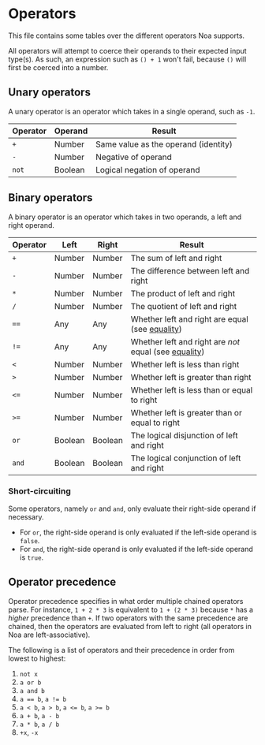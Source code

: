 # Operators

This file contains some tables over the different operators Noa supports.

All operators will attempt to coerce their operands to their expected input type(s). As such, an expression such as `() + 1` won't fail, because `()` will first be coerced into a number.

## Unary operators

A unary operator is an operator which takes in a single operand, such as `-1`.

Operator | Operand | Result                               |
---------|---------|--------------------------------------|
`+`      | Number  | Same value as the operand (identity) |
`-`      | Number  | Negative of operand                  |
`not`    | Boolean | Logical negation of operand          |

## Binary operators

A binary operator is an operator which takes in two operands, a left and right operand.

Operator | Left    | Right   | Result                                                                 |
---------|---------|---------|------------------------------------------------------------------------|
`+`      | Number  | Number  | The sum of left and right                                              |
`-`      | Number  | Number  | The difference between left and right                                  |
`*`      | Number  | Number  | The product of left and right                                          |
`/`      | Number  | Number  | The quotient of left and right                                         |
`==`     | Any     | Any     | Whether left and right are equal (see [equality](./equality.md))       |
`!=`     | Any     | Any     | Whether left and right are *not* equal (see [equality](./equality.md)) |
`<`      | Number  | Number  | Whether left is less than right                                        |
`>`      | Number  | Number  | Whether left is greater than right                                     |
`<=`     | Number  | Number  | Whether left is less than or equal to right                            |
`>=`     | Number  | Number  | Whether left is greater than or equal to right                         |
`or`     | Boolean | Boolean | The logical disjunction of left and right                              |
`and`    | Boolean | Boolean | The logical conjunction of left and right                              |

### Short-circuiting

Some operators, namely `or` and `and`, only evaluate their right-side operand if necessary.

- For `or`, the right-side operand is only evaluated if the left-side operand is `false`.
- For `and`, the right-side operand is only evaluated if the left-side operand is `true`.

## Operator precedence

Operator precedence specifies in what order multiple chained operators parse. For instance, `1 + 2 * 3` is equivalent to `1 + (2 * 3)` because `*` has a *higher* precedence than `+`. If two operators with the same precedence are chained, then the operators are evaluated from left to right (all operators in Noa are left-associative).

The following is a list of operators and their precedence in order from lowest to highest:

1. `not x`
2. `a or b`
3. `a and b`
4. `a == b`, `a != b`
5. `a < b`, `a > b`, `a <= b`, `a >= b`
6. `a + b`, `a - b`
7. `a * b`, `a / b`
8. `+x`, `-x`
